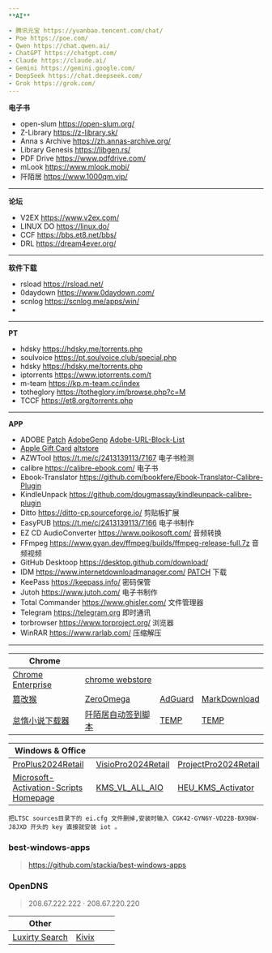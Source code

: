 ```yaml
---
**AI**

- 腾讯元宝 https://yuanbao.tencent.com/chat/
- Poe https://poe.com/
- Qwen https://chat.qwen.ai/
- ChatGPT https://chatgpt.com/
- Claude https://claude.ai/
- Gemini https://gemini.google.com/
- DeepSeek https://chat.deepseek.com/
- Grok https://grok.com/
---
```


**电子书**

- open-slum https://open-slum.org/
- Z-Library https://z-library.sk/
- Anna s Archive https://zh.annas-archive.org/
- Library Genesis https://libgen.rs/
- PDF Drive https://www.pdfdrive.com/
- mLook  https://www.mlook.mobi/
- 阡陌居 https://www.1000qm.vip/

---
**论坛**

- V2EX https://www.v2ex.com/
- LINUX DO https://linux.do/
- CCF https://bbs.et8.net/bbs/
- DRL https://dream4ever.org/ 

---

**软件下载** 

- rsload https://rsload.net/
- 0daydown https://www.0daydown.com/
- scnlog https://scnlog.me/apps/win/
- 
---

**PT**

- hdsky https://hdsky.me/torrents.php
- soulvoice https://pt.soulvoice.club/special.php 
- hdsky https://hdsky.me/torrents.php 
- iptorrents https://www.iptorrents.com/t 
- m-team https://kp.m-team.cc/index 
- totheglory https://totheglory.im/browse.php?c=M 
- TCCF https://et8.org/torrents.php 

---

**APP**

- ADOBE [Patch](https://w16.monkrus.ws/)  [AdobeGenp](https://github.com/wangzhenjjcn/AdobeGenp)  [Adobe-URL-Block-List](https://github.com/Ruddernation-Designs/Adobe-URL-Block-List) 
- [Apple Gift Card](https://www.apple.com/shop/gift-cards)  [altstore](https://faq.altstore.io/) 
- AZWTool https://t.me/c/2413139113/7167 电子书检测
- calibre https://calibre-ebook.com/ 电子书
- Ebook-Translator https://github.com/bookfere/Ebook-Translator-Calibre-Plugin
- KindleUnpack https://github.com/dougmassay/kindleunpack-calibre-plugin 
- Ditto https://ditto-cp.sourceforge.io/ 剪贴板扩展
- EasyPUB https://t.me/c/2413139113/7166 电子书制作
- EZ CD AudioConverter https://www.poikosoft.com/  音频转换
- FFmpeg https://www.gyan.dev/ffmpeg/builds/ffmpeg-release-full.7z 音频视频
- GitHub Desktoop https://desktop.github.com/download/ 
- IDM https://www.internetdownloadmanager.com/ [PATCH](https://github.com/lstprjct/IDM-Activation-Script)  下载
- KeePass https://keepass.info/ 密码保管
- Jutoh https://www.jutoh.com/ 电子书制作
- Total Commander https://www.ghisler.com/ 文件管理器
- Telegram https://telegram.org 即时通讯
- torbrowser https://www.torproject.org/ 浏览器
- WinRAR https://www.rarlab.com/ 压缩解压

---

| Chrome||||
| --- | --- | --- | --- |
| [Chrome Enterprise](https://chromeenterprise.google/intl/zh_cn/browser/download/thank-you/?platform=WIN64_BUNDLE&channel=stable&usagestats=0) | [chrome webstore](https://chromewebstore.google.com/) |
| [篡改猴](https://chromewebstore.google.com/detail/%E7%AF%A1%E6%94%B9%E7%8C%B4/dhdgffkkebhmkfjojejmpbldmpobfkfo) | [ZeroOmega](https://chromewebstore.google.com/detail/proxy-switchyomega-3-zero/pfnededegaaopdmhkdmcofjmoldfiped) | [AdGuard](https://chromewebstore.google.com/detail/adguard-%E5%BB%A3%E5%91%8A%E5%B0%81%E9%8E%96%E5%99%A8/bgnkhhnnamicmpeenaelnjfhikgbkllg) | [MarkDownload](https://chromewebstore.google.com/detail/markdownload-markdown-web/pcmpcfapbekmbjjkdalcgopdkipoggdi) |
| [怠惰小说下载器](https://greasyfork.org/zh-CN/scripts/25068-downloadallcontent) | [阡陌居自动签到脚本](https://greasyfork.org/zh-CN/scripts/487797-%E9%98%A1%E9%99%8C%E5%B1%85%E8%87%AA%E5%8A%A8%E7%AD%BE%E5%88%B0%E8%84%9A%E6%9C%AC-%E5%90%AB%E5%BF%83%E6%83%85%E9%80%89%E6%8B%A9) | [TEMP](URL) | [TEMP](URL) |

| Windows & Office |||
| --- | --- | --- |
| [ProPlus2024Retail](https://officecdn.microsoft.com/db/492350f6-3a01-4f97-b9c0-c7c6ddf67d60/media/zh-cn/ProPlus2024Retail.img) | [VisioPro2024Retail](https://officecdn.microsoft.com/db/492350f6-3a01-4f97-b9c0-c7c6ddf67d60/media/zh-cn/VisioPro2024Retail.img) | [ProjectPro2024Retail](https://officecdn.microsoft.com/db/492350f6-3a01-4f97-b9c0-c7c6ddf67d60/media/zh-cn/ProjectPro2024Retail.img) |
| [Microsoft-Activation-Scripts](https://github.com/massgravel/Microsoft-Activation-Scripts)  [Homepage](https://massgrave.dev/) | [KMS_VL_ALL_AIO](https://github.com/abbodi1406/KMS_VL_ALL_AIO) | [HEU_KMS_Activator](https://github.com/zbezj/HEU_KMS_Activator) |

`把LTSC sources目录下的 ei.cfg 文件删掉,安装时输入 CGK42-GYN6Y-VD22B-BX98W-J8JXD 开头的 key 直接就安装 iot 。`


### best-windows-apps
> https://github.com/stackia/best-windows-apps

### OpenDNS
> 208.67.222.222 · 208.67.220.220

| Other ||||
| --- | --- | --- | --- |
| [Luxirty Search](https://luxirty.com/posts/luxirty-search/) | [Kivix](https://kiwix.org/) | | |